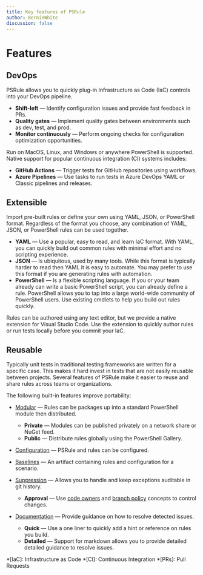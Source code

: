 ```yaml
---
title: Key features of PSRule
author: BernieWhite
discussion: false
---
```


# Features

## DevOps

PSRule allows you to quickly plug-in Infrastructure as Code (IaC) controls into your DevOps pipeline.

- **Shift-left** &mdash; Identify configuration issues and provide fast feedback in PRs.
- **Quality gates** &mdash; Implement quality gates between environments such as dev, test, and prod.
- **Monitor continuously** &mdash; Perform ongoing checks for configuration optimization opportunities.

Run on MacOS, Linux, and Windows or anywhere PowerShell is supported.
Native support for popular continuous integration (CI) systems includes:

- **GitHub Actions** &mdash; Trigger tests for GitHub repositories using workflows.
- **Azure Pipelines** &mdash; Use tasks to run tests in Azure DevOps YAML or Classic pipelines and releases.

## Extensible

Import pre-built rules or define your own using YAML, JSON, or PowerShell format.
Regardless of the format you choose, any combination of YAML, JSON, or PowerShell rules can be used together.

- **YAML** &mdash; Use a popular, easy to read, and learn IaC format.
  With YAML, you can quickly build out common rules with minimal effort and no scripting experience.
- **JSON** &mdash; Is ubiquitous, used by many tools.
  While this format is typically harder to read then YAML it is easy to automate.
  You may prefer to use this format if you are generating rules with automation.
- **PowerShell** &mdash; Is a flexible scripting language.
  If you or your team already can write a basic PowerShell script, you can already define a rule.
  PowerShell allows you to tap into a large world-wide community of PowerShell users.
  Use existing cmdlets to help you build out rules quickly.

Rules can be authored using any text editor, but we provide a native extension for Visual Studio Code.
Use the extension to quickly author rules or run tests locally before you commit your IaC.

## Reusable

Typically unit tests in traditional testing frameworks are written for a specific case.
This makes it hard invest in tests that are not easily reusable between projects.
Several features of PSRule make it easier to reuse and share rules across teams or organizations.

The following built-in features improve portability:

- [Modular][1] &mdash; Rules can be packages up into a standard PowerShell module then distributed.
  - **Private** &mdash; Modules can be published privately on a network share or NuGet feed.
  - **Public** &mdash; Distribute rules globally using the PowerShell Gallery.
- [Configuration][2] &mdash; PSRule and rules can be configured.
- [Baselines][3] &mdash; An artifact containing rules and configuration for a scenario.
- [Suppression][4] &mdash; Allows you to handle and keep exceptions auditable in git history.
  - **Approval** &mdash; Use [code owners][6] and [branch policy][7] concepts to control changes.
- [Documentation][5] &mdash; Provide guidance on how to resolve detected issues.
  - **Quick** &mdash; Use a one liner to quickly add a hint or reference on rules you build.
  - **Detailed** &mdash; Support for markdown allows you to provide detailed detailed guidance to resolve issues.

  [1]: authoring/packaging-rules.md
  [2]: concepts/PSRule/en-US/about_PSRule_Options.md
  [3]: concepts/PSRule/en-US/about_PSRule_Baseline.md
  [4]: concepts/PSRule/en-US/about_PSRule_Options.md#suppression
  [5]: authoring/writing-rule-help.md
  [6]: https://docs.github.com/repositories/managing-your-repositorys-settings-and-features/customizing-your-repository/about-code-owners
  [7]: https://docs.microsoft.com/azure/devops/repos/git/branch-policies?view=azure-devops&tabs=browser#automatically-include-code-reviewers

*[IaC]: Infrastructure as Code
*[CI]: Continuous Integration
*[PRs]: Pull Requests

